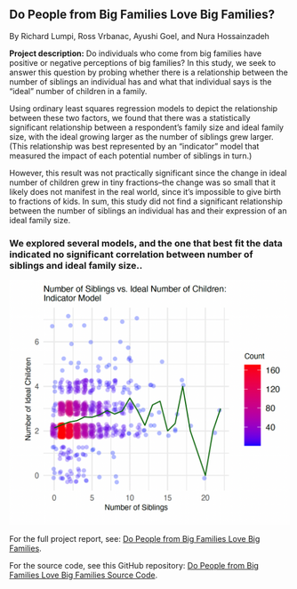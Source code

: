 ## Do People from Big Families Love Big Families?

By Richard Lumpi, Ross Vrbanac, Ayushi Goel, and Nura Hossainzadeh

**Project description:** Do individuals who come from big families have positive or negative perceptions of big families? In this study, we seek to answer this question by probing whether there is a relationship between the number of siblings an individual has and what that individual says is the “ideal” number of children in a family. 

Using ordinary least squares regression models to depict the relationship between these two factors, we found that there was a statistically significant relationship between a respondent’s family size and ideal family size, with the ideal growing larger as the number of siblings grew larger. (This relationship was best represented by an “indicator” model that measured the impact of each potential number of siblings in turn.)  

However, this result was not practically significant since the change in ideal number of children grew in tiny fractions–the change was so small that it likely does not manifest in the real world, since it’s impossible to give birth to fractions of kids. In sum, this study did not find a significant relationship between the number of siblings an individual has and their expression of an ideal family size. 

### We explored several models, and the one that best fit the data indicated no significant correlation between number of siblings and ideal family size.. 

<img src="images/indicator_model_big_families.png?raw=true"/>

For the full project report, see: [Do People from Big Families Love Big Families](/pdf/Nura_edits_203_big_families_writeup.pdf).

For the source code, see this GitHub repository: [Do People from Big Families Love Big Families Source Code](https://github.com/nuraalia/big_families).
